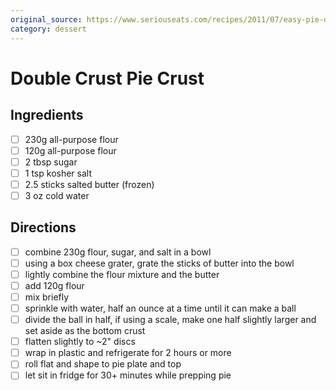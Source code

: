 ```yaml
---
original_source: https://www.seriouseats.com/recipes/2011/07/easy-pie-dough-recipe.html
category: dessert
---
```


# Double Crust Pie Crust

## Ingredients

- [ ] 230g all-purpose flour
- [ ] 120g all-purpose flour
- [ ] 2 tbsp sugar
- [ ] 1 tsp kosher salt
- [ ] 2.5 sticks salted butter (frozen)
- [ ] 3 oz cold water

## Directions

- [ ] combine 230g flour, sugar, and salt in a bowl
- [ ] using a box cheese grater, grate the sticks of butter into the bowl
- [ ] lightly combine the flour mixture and the butter
- [ ] add 120g flour
- [ ] mix briefly
- [ ] sprinkle with water, half an ounce at a time until it can make a ball
- [ ] divide the ball in half, if using a scale, make one half slightly larger and set aside as the bottom crust
- [ ] flatten slightly to ~2" discs
- [ ] wrap in plastic and refrigerate for 2 hours or more
- [ ] roll flat and shape to pie plate and top
- [ ] let sit in fridge for 30+ minutes while prepping pie